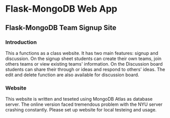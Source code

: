 # Flask-MongoDB Web App
## Flask-MongoDB Team Signup Site
### Introduction
This a functions as a class website. It has two main features: signup and discussion. On the signup sheet students can create their own teams, join others teams or view existing teams' information. On the Discussion board students can share their through or ideas and respond to others' ideas. The edit and delete function are also available for discussion board.

### Website
This website is written and teseted using MongoDB Atlas as database server. The online version faced tremendous problem with the NYU server crashing constantly. Please set up website for local testeing and usage.

